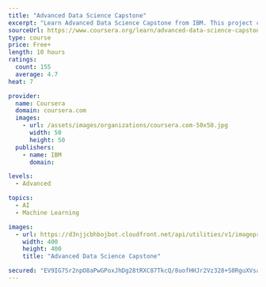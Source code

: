 ```yaml
---
title: "Advanced Data Science Capstone"
excerpt: "Learn Advanced Data Science Capstone from IBM. This project completer has proven a deep understanding on massive parallel data processing, data exploration and visualization, advanced machine learning and deep learning and how to apply his ..."
sourceUrl: https://www.coursera.org/learn/advanced-data-science-capstone
type: course
price: Free+
length: 10 hours
ratings:
  count: 155
  average: 4.7
heat: 7

provider:
  name: Coursera
  domain: coursera.com
  images:
    - url: /assets/images/organizations/coursera.com-50x50.jpg
      width: 50
      height: 50
  publishers:
    - name: IBM
      domain: 

levels:
  - Advanced

topics:
  - AI
  - Machine Learning

images:
  - url: https://d3njjcbhbojbot.cloudfront.net/api/utilities/v1/imageproxy/https://s3.amazonaws.com/coursera-course-photos/b0/b87e208be611e89f604728676b46b0/Advanced_Data_Science_Capstone.png?auto=format%2Ccompress&dpr=1&w=400&h=400&fit=fill&bg=FFF
    width: 400
    height: 400
    title: "Advanced Data Science Capstone"

secured: "EV9IG7Sr2npO8aPwGPoxJhDg28tRXC87TkcQ/8uofHHJr2Vz328+S0RguXVsaAUhXAMFdOaWm1olHb3Mx0WP6Nrb4xe4tP99BFu8JEHgsmDkouoNEtAgd2jfOjQriCk/5kIWTsIUBb/KdMvCf2BJSvvZfSkOE2IRbSe7TbH3yWX5kJTxUXjF7QtHlnvs2cZ55Yiiw96MxVUSEFv3llIRsTbzro48KIxAtE+bJFb5Bfks0YyEuX2kRCr2qp2pOakvLED5orFsQi2/golZoGLREg==;ys2AGCh5LUU5R2VWQgR+3w=="
---
```


